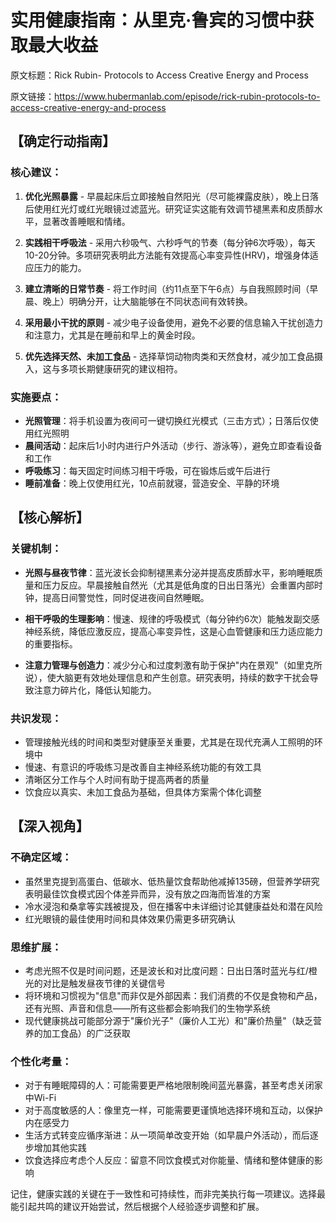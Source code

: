 # 实用健康指南：从里克·鲁宾的习惯中获取最大收益

原文标题：Rick Rubin- Protocols to Access Creative Energy and Process

原文链接：https://www.hubermanlab.com/episode/rick-rubin-protocols-to-access-creative-energy-and-process

## 【确定行动指南】

### 核心建议：
1. **优化光照暴露** - 早晨起床后立即接触自然阳光（尽可能裸露皮肤），晚上日落后使用红光灯或红光眼镜过滤蓝光。研究证实这能有效调节褪黑素和皮质醇水平，显著改善睡眠和情绪。

2. **实践相干呼吸法** - 采用六秒吸气、六秒呼气的节奏（每分钟6次呼吸），每天10-20分钟。多项研究表明此方法能有效提高心率变异性(HRV)，增强身体适应压力的能力。

3. **建立清晰的日常节奏** - 将工作时间（约11点至下午6点）与自我照顾时间（早晨、晚上）明确分开，让大脑能够在不同状态间有效转换。

4. **采用最小干扰的原则** - 减少电子设备使用，避免不必要的信息输入干扰创造力和注意力，尤其是在睡前和早上的黄金时段。

5. **优先选择天然、未加工食品** - 选择草饲动物肉类和天然食材，减少加工食品摄入，这与多项长期健康研究的建议相符。

### 实施要点：
- **光照管理**：将手机设置为夜间可一键切换红光模式（三击方式）；日落后仅使用红光照明
- **晨间活动**：起床后1小时内进行户外活动（步行、游泳等），避免立即查看设备和工作
- **呼吸练习**：每天固定时间练习相干呼吸，可在锻炼后或午后进行
- **睡前准备**：晚上仅使用红光，10点前就寝，营造安全、平静的环境

## 【核心解析】

### 关键机制：
- **光照与昼夜节律**：蓝光波长会抑制褪黑素分泌并提高皮质醇水平，影响睡眠质量和压力反应。早晨接触自然光（尤其是低角度的日出日落光）会重置内部时钟，提高日间警觉性，同时促进夜间自然睡眠。

- **相干呼吸的生理影响**：慢速、规律的呼吸模式（每分钟约6次）能触发副交感神经系统，降低应激反应，提高心率变异性，这是心血管健康和压力适应能力的重要指标。

- **注意力管理与创造力**：减少分心和过度刺激有助于保护"内在景观"（如里克所说），使大脑更有效地处理信息和产生创意。研究表明，持续的数字干扰会导致注意力碎片化，降低认知能力。

### 共识发现：
- 管理接触光线的时间和类型对健康至关重要，尤其是在现代充满人工照明的环境中
- 慢速、有意识的呼吸练习是改善自主神经系统功能的有效工具
- 清晰区分工作与个人时间有助于提高两者的质量
- 饮食应以真实、未加工食品为基础，但具体方案需个体化调整

## 【深入视角】

### 不确定区域：
- 虽然里克提到高蛋白、低碳水、低热量饮食帮助他减掉135磅，但营养学研究表明最佳饮食模式因个体差异而异，没有放之四海而皆准的方案
- 冷水浸泡和桑拿等实践被提及，但在播客中未详细讨论其健康益处和潜在风险
- 红光眼镜的最佳使用时间和具体效果仍需更多研究确认

### 思维扩展：
- 考虑光照不仅是时间问题，还是波长和对比度问题：日出日落时蓝光与红/橙光的对比是触发昼夜节律的关键信号
- 将环境和习惯视为"信息"而非仅是外部因素：我们消费的不仅是食物和产品，还有光照、声音和信息——所有这些都会影响我们的生物学系统
- 现代健康挑战可能部分源于"廉价光子"（廉价人工光）和"廉价热量"（缺乏营养的加工食品）的广泛获取

### 个性化考量：
- 对于有睡眠障碍的人：可能需要更严格地限制晚间蓝光暴露，甚至考虑关闭家中Wi-Fi
- 对于高度敏感的人：像里克一样，可能需要更谨慎地选择环境和互动，以保护内在感受力
- 生活方式转变应循序渐进：从一项简单改变开始（如早晨户外活动），而后逐步增加其他实践
- 饮食选择应考虑个人反应：留意不同饮食模式对你能量、情绪和整体健康的影响

记住，健康实践的关键在于一致性和可持续性，而非完美执行每一项建议。选择最能引起共鸣的建议开始尝试，然后根据个人经验逐步调整和扩展。

